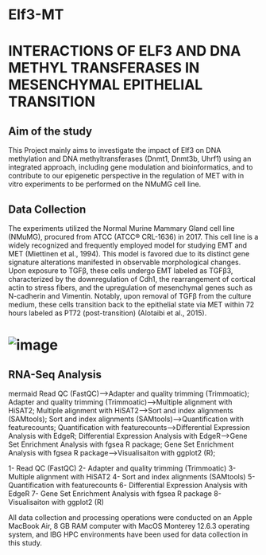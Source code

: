 # Elf3-MT
# **INTERACTIONS OF ELF3 AND DNA METHYL TRANSFERASES IN MESENCHYMAL EPITHELIAL TRANSITION**

## Aim of the study
This Project mainly aims to investigate the impact of Elf3 on DNA methylation and DNA methyltransferases (Dnmt1, Dnmt3b, Uhrf1) using an integrated approach, including gene modulation and bioinformatics, and to contribute to our epigenetic perspective in the regulation of MET with in vitro experiments to be performed on the NMuMG cell line.

## Data Collection
The experiments utilized the Normal Murine Mammary Gland cell line (NMuMG), procured from ATCC (ATCC® CRL-1636) in 2017. This cell line is a widely recognized and frequently employed model for studying EMT and MET (Miettinen et al., 1994). This model is favored due to its distinct gene signature alterations manifested in observable morphological changes. Upon exposure to TGFβ, these cells undergo EMT labeled as TGFβ3, characterized by the downregulation of Cdh1, the rearrangement of cortical actin to stress fibers, and the upregulation of mesenchymal genes such as N-cadherin and Vimentin. Notably, upon removal of TGFβ from the culture medium, these cells transition back to the epithelial state via MET within 72 hours labeled as PT72 (post-transition) (Alotaibi et al., 2015).

# ![image](https://github.com/serayyetkin/Elf3-MT/assets/73422665/9ae07972-bb33-4b11-9c6a-ed2377f53c23)

## RNA-Seq Analysis 

mermaid
    Read QC (FastQC)-->Adapter and quality trimming (Trimmoatic);
    Adapter and quality trimming (Trimmoatic)-->Multiple alignment with HiSAT2;
    Multiple alignment with HiSAT2-->Sort and index alignments (SAMtools);
    Sort and index alignments (SAMtools)-->Quantification with featurecounts;
    Quantification with featurecounts-->Differential Expression Analysis with EdgeR;
    Differential Expression Analysis with EdgeR-->Gene Set Enrichment Analysis with fgsea R package;
    Gene Set Enrichment Analysis with fgsea R package-->Visualisaiton with ggplot2 (R);

1- Read QC (FastQC)
2- Adapter and quality trimming (Trimmoatic)
3- Multiple alignment with HiSAT2
4- Sort and index alignments (SAMtools)
5- Quantification with featurecounts
6- Differential Expression Analysis with EdgeR
7- Gene Set Enrichment Analysis with fgsea R package
8- Visualisaiton with ggplot2 (R)

All data collection and processing operations were conducted on an Apple MacBook Air, 8 GB RAM computer with MacOS Monterey 12.6.3 operating system, and IBG HPC environments have been used for data collection in this study.
